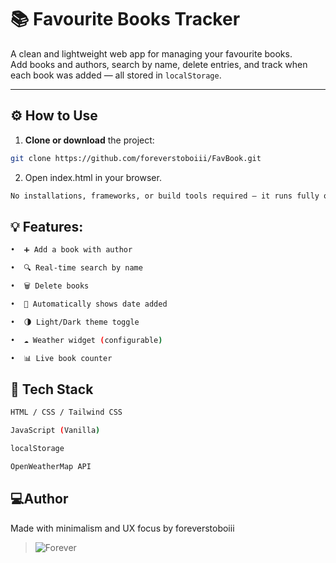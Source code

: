 # 📚 Favourite Books Tracker

A clean and lightweight web app for managing your favourite books.  
Add books and authors, search by name, delete entries, and track when each book was added — all stored in `localStorage`.

---

## ⚙️ How to Use

1. **Clone or download** the project:

```bash
git clone https://github.com/foreverstoboiii/FavBook.git

```

2. Open index.html in your browser.
```bash
No installations, frameworks, or build tools required — it runs fully offline.
```
## 💡 Features:
```bash
•  ➕ Add a book with author

•  🔍 Real-time search by name

•  🗑️ Delete books

•  📅 Automatically shows date added

•  🌗 Light/Dark theme toggle

•  ☁️ Weather widget (configurable)

•  📊 Live book counter
```
## 🧠 Tech Stack
```bash
HTML / CSS / Tailwind CSS

JavaScript (Vanilla)

localStorage

OpenWeatherMap API
```


## 💻Author
Made with minimalism and UX focus by foreverstoboiii



> ![Forever](https://img.shields.io/badge/%E2%88%9E-forever-000000?style=for-the-badge&logo=github&logoColor=white)

